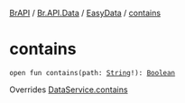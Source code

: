 [BrAPI](../../index.md) / [Br.API.Data](../index.md) / [EasyData](index.md) / [contains](./contains.md)

# contains

`open fun contains(path: `[`String`](https://kotlinlang.org/api/latest/jvm/stdlib/kotlin/-string/index.html)`!): `[`Boolean`](https://kotlinlang.org/api/latest/jvm/stdlib/kotlin/-boolean/index.html)

Overrides [DataService.contains](../-data-service/contains.md)

